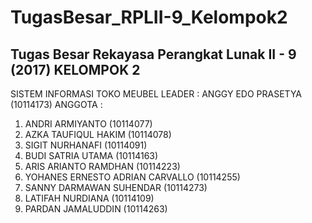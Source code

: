# TugasBesar_RPLII-9_Kelompok2
Tugas Besar Rekayasa Perangkat Lunak II - 9 (2017)
KELOMPOK 2
-------------------------------------------------
SISTEM INFORMASI TOKO MEUBEL 
LEADER		: ANGGY EDO PRASETYA (10114173)
ANGGOTA 	:  
1. ANDRI ARMIYANTO (10114077) 
2. AZKA TAUFIQUL HAKIM (10114078)
3. SIGIT NURHANAFI (10114091) 
4. BUDI SATRIA UTAMA (10114163) 
5. ARIS ARIANTO RAMDHAN (10114223)
6. YOHANES ERNESTO ADRIAN CARVALLO (10114255)
7. SANNY DARMAWAN SUHENDAR (10114273)
8. LATIFAH NURDIANA (10114109) 
9. PARDAN JAMALUDDIN (10114263) 
